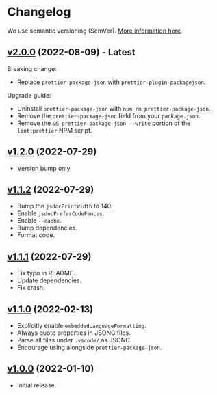 # Changelog

We use semantic versioning (SemVer). [More information here](https://semver.org/).

## [v2.0.0](https://www.npmjs.com/package/@redguy12/prettier-config/v/2.0.0) (2022-08-09) - **Latest**

Breaking change:

-   Replace `prettier-package-json` with `prettier-plugin-packagejson`.

Upgrade guide:

-   Uninstall `prettier-package-json` with `npm rm prettier-package-json`.
-   Remove the `prettier-package-json` field from your `package.json`.
-   Remove the `&& prettier-package-json --write` portion of the `lint:prettier` NPM script.

## [v1.2.0](https://www.npmjs.com/package/@redguy12/prettier-config/v/1.2.0) (2022-07-29)

-   Version bump only.

## [v1.1.2](https://www.npmjs.com/package/@redguy12/prettier-config/v/1.1.2) (2022-07-29)

-   Bump the `jsdocPrintWidth` to 140.
-   Enable `jsdocPreferCodeFences`.
-   Enable `--cache`.
-   Bump dependencies.
-   Format code.

## [v1.1.1](https://www.npmjs.com/package/@redguy12/prettier-config/v/1.1.1) (2022-07-29)

-   Fix typo in README.
-   Update dependencies.
-   Fix crash.

## [v1.1.0](https://www.npmjs.com/package/@redguy12/prettier-config/v/1.1.0) (2022-02-13)

-   Explicitly enable `embeddedLanguageFormatting`.
-   Always quote properties in JSONC files.
-   Parse all files under `.vscode/` as JSONC.
-   Encourage using alongside `prettier-package-json`.

## [v1.0.0](https://www.npmjs.com/package/@redguy12/prettier-config/v/1.0.0) (2022-01-10)

-   Initial release.
